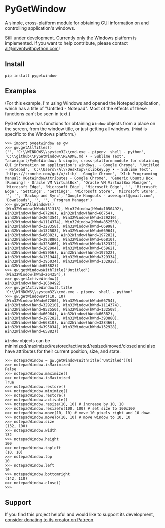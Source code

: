PyGetWindow
===========

A simple, cross-platform module for obtaining GUI information on and controlling application's windows.


Still under development. Currently only the Windows platform is implemented. If you want to help contribute, please contact al@inventwithpython.com!


Install
-------

    pip install pygetwindow


Examples
--------

(For this example, I'm using Windows and opened the Notepad application, which has a title of "Untitled - Notepad". Most of the effects of these functions can't be seen in text.)

PyGetWindow has functions for obtaining ``Window`` objects from a place on the screen, from the window title, or just getting all windows. (``hWnd`` is specific to the Windows platform.)

    >>> import pygetwindow as gw
    >>> gw.getAllTitles()
    ('', 'C:\\WINDOWS\\system32\\cmd.exe - pipenv  shell - python', 'C:\\github\\PyGetWindow\\README.md • - Sublime Text', "asweigart/PyGetWindow: A simple, cross-platform module for obtaining GUI information on application's windows. - Google Chrome", 'Untitled - Notepad', 'C:\\Users\\Al\\Desktop\\xlibkey.py • - Sublime Text', 'https://tronche.com/gui/x/xlib/ - Google Chrome', 'Xlib Programming Manual: XGetWindowAttributes - Google Chrome', 'Generic Ubuntu Box [Running] - Oracle VM VirtualBox', 'Oracle VM VirtualBox Manager', 'Microsoft Edge', 'Microsoft Edge', 'Microsoft Edge', '', 'Microsoft Edge', 'Settings', 'Settings', 'Microsoft Store', 'Microsoft Store', '', '', 'Backup and Sync', 'Google Hangouts - asweigart@gmail.com', 'Downloads', '', '', 'Program Manager')
    >>> gw.getAllWindows()
    (Win32Window(hWnd=131318), Win32Window(hWnd=1050492), Win32Window(hWnd=67206), Win32Window(hWnd=66754), Win32Window(hWnd=264354), Win32Window(hWnd=329210), Win32Window(hWnd=1114374), Win32Window(hWnd=852550), Win32Window(hWnd=328358), Win32Window(hWnd=66998), Win32Window(hWnd=132508), Win32Window(hWnd=66964), Win32Window(hWnd=66882), Win32Window(hWnd=197282), Win32Window(hWnd=393880), Win32Window(hWnd=66810), Win32Window(hWnd=328466), Win32Window(hWnd=132332), Win32Window(hWnd=262904), Win32Window(hWnd=65962), Win32Window(hWnd=65956), Win32Window(hWnd=197522), Win32Window(hWnd=131944), Win32Window(hWnd=329334), Win32Window(hWnd=395034), Win32Window(hWnd=132928), Win32Window(hWnd=65882))
    >>> gw.getWindowsWithTitle('Untitled')
    (Win32Window(hWnd=264354),)
    >>> gw.getActiveWindow()
    Win32Window(hWnd=1050492)
    >>> gw.getActiveWindow().title
    'C:\\WINDOWS\\system32\\cmd.exe - pipenv  shell - python'
    >>> gw.getWindowsAt(10, 10)
    (Win32Window(hWnd=67206), Win32Window(hWnd=66754), Win32Window(hWnd=329210), Win32Window(hWnd=1114374), Win32Window(hWnd=852550), Win32Window(hWnd=132508), Win32Window(hWnd=66964), Win32Window(hWnd=66882), Win32Window(hWnd=197282), Win32Window(hWnd=393880), Win32Window(hWnd=66810), Win32Window(hWnd=328466), Win32Window(hWnd=395034), Win32Window(hWnd=132928), Win32Window(hWnd=65882))


``Window`` objects can be minimized/maximized/restored/activated/resized/moved/closed and also have attributes for their current position, size, and state.

    >>> notepadWindow = gw.getWindowsWithTitle('Untitled')[0]
    >>> notepadWindow.isMaximized
    False
    >>> notepadWindow.maximize()
    >>> notepadWindow.isMaximized
    True
    >>> notepadWindow.restore()
    >>> notepadWindow.minimize()
    >>> notepadWindow.restore()
    >>> notepadWindow.activate()
    >>> notepadWindow.resize(10, 10) # increase by 10, 10
    >>> notepadWindow.resizeTo(100, 100) # set size to 100x100
    >>> notepadWindow.move(10, 10) # move 10 pixels right and 10 down
    >>> notepadWindow.moveTo(10, 10) # move window to 10, 10
    >>> notepadWindow.size
    (132, 100)
    >>> notepadWindow.width
    132
    >>> notepadWindow.height
    100
    >>> notepadWindow.topleft
    (10, 10)
    >>> notepadWindow.top
    10
    >>> notepadWindow.left
    10
    >>> notepadWindow.bottomright
    (142, 110)
    >>> notepadWindow.close()
    >>>

Support
-------

If you find this project helpful and would like to support its development, [consider donating to its creator on Patreon](https://www.patreon.com/AlSweigart).
